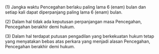 (1) Jangka waktu Pencegahan berlaku paling lama 6 (enam) bulan dan setiap kali dapat diperpanjang
paling lama 6 (enam) bulan.

(2) Dalam hal tidak ada keputusan perpanjangan masa Pencegahan, Pencegahan berakhir demi hukum.

(3) Dalam hal terdapat putusan pengadilan yang berkekuatan hukum tetap yang menyatakan bebas atas perkara yang menjadi alasan Pencegahan, Pencegahan berakhir demi hukum.